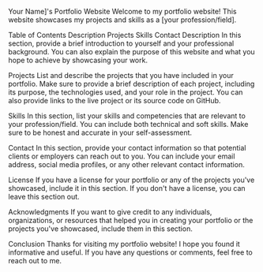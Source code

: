 Your Name]'s Portfolio Website
Welcome to my portfolio website! This website showcases my projects and skills as a [your profession/field].

Table of Contents
Description
Projects
Skills
Contact
Description
In this section, provide a brief introduction to yourself and your professional background. You can also explain the purpose of this website and what you hope to achieve by showcasing your work.

Projects
List and describe the projects that you have included in your portfolio. Make sure to provide a brief description of each project, including its purpose, the technologies used, and your role in the project. You can also provide links to the live project or its source code on GitHub.

Skills
In this section, list your skills and competencies that are relevant to your profession/field. You can include both technical and soft skills. Make sure to be honest and accurate in your self-assessment.

Contact
In this section, provide your contact information so that potential clients or employers can reach out to you. You can include your email address, social media profiles, or any other relevant contact information.

License
If you have a license for your portfolio or any of the projects you've showcased, include it in this section. If you don't have a license, you can leave this section out.

Acknowledgments
If you want to give credit to any individuals, organizations, or resources that helped you in creating your portfolio or the projects you've showcased, include them in this section.

Conclusion
Thanks for visiting my portfolio website! I hope you found it informative and useful. If you have any questions or comments, feel free to reach out to me.
